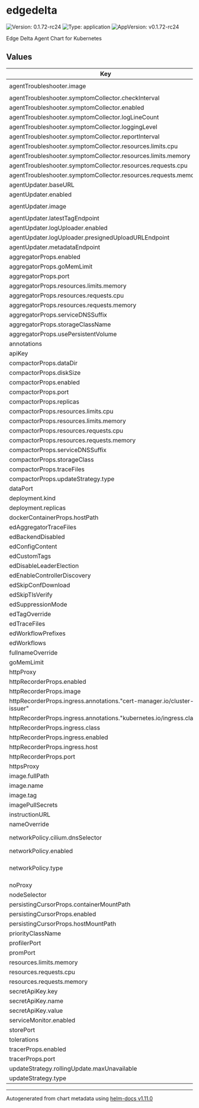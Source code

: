 # edgedelta

![Version: 0.1.72-rc24](https://img.shields.io/badge/Version-0.1.72--rc24-informational?style=flat-square) ![Type: application](https://img.shields.io/badge/Type-application-informational?style=flat-square) ![AppVersion: v0.1.72-rc24](https://img.shields.io/badge/AppVersion-v0.1.72--rc24-informational?style=flat-square)

Edge Delta Agent Chart for Kubernetes

## Values

| Key | Type | Default | Description |
|-----|------|---------|-------------|
| agentTroubleshooter.image | string | `"gcr.io/edgedelta/agent-troubleshooter:latest"` |  |
| agentTroubleshooter.symptomCollector.checkInterval | string | `""` |  |
| agentTroubleshooter.symptomCollector.enabled | bool | `false` |  |
| agentTroubleshooter.symptomCollector.logLineCount | int | `1000` |  |
| agentTroubleshooter.symptomCollector.loggingLevel | string | `"info"` |  |
| agentTroubleshooter.symptomCollector.reportInterval | string | `""` |  |
| agentTroubleshooter.symptomCollector.resources.limits.cpu | string | `"200m"` |  |
| agentTroubleshooter.symptomCollector.resources.limits.memory | string | `"200Mi"` |  |
| agentTroubleshooter.symptomCollector.resources.requests.cpu | string | `"100m"` |  |
| agentTroubleshooter.symptomCollector.resources.requests.memory | string | `"100Mi"` |  |
| agentUpdater.baseURL | string | `"https://api.edgedelta.com/v1"` |  |
| agentUpdater.enabled | bool | `false` |  |
| agentUpdater.image | string | `"gcr.io/edgedelta/agent-updater:latest"` |  |
| agentUpdater.latestTagEndpoint | string | `"/versioning/latest"` |  |
| agentUpdater.logUploader.enabled | bool | `true` |  |
| agentUpdater.logUploader.presignedUploadURLEndpoint | string | `"/agent_updater/self_logs_upload_link"` |  |
| agentUpdater.metadataEndpoint | string | `"/agent_updater/metadata"` |  |
| aggregatorProps.enabled | bool | `false` |  |
| aggregatorProps.goMemLimit | string | `""` |  |
| aggregatorProps.port | int | `9191` |  |
| aggregatorProps.resources.limits.memory | string | `"2048Mi"` |  |
| aggregatorProps.resources.requests.cpu | string | `"200m"` |  |
| aggregatorProps.resources.requests.memory | string | `"256Mi"` |  |
| aggregatorProps.serviceDNSSuffix | string | `"svc.cluster.local"` |  |
| aggregatorProps.storageClassName | string | `""` |  |
| aggregatorProps.usePersistentVolume | bool | `false` |  |
| annotations | object | `{}` |  |
| apiKey | string | `""` |  |
| compactorProps.dataDir | string | `"/var/edgedelta-compactor"` |  |
| compactorProps.diskSize | string | `"30Gi"` |  |
| compactorProps.enabled | bool | `true` |  |
| compactorProps.port | int | `9199` |  |
| compactorProps.replicas | int | `1` |  |
| compactorProps.resources.limits.cpu | string | `"4000m"` |  |
| compactorProps.resources.limits.memory | string | `"4000Mi"` |  |
| compactorProps.resources.requests.cpu | string | `"1500m"` |  |
| compactorProps.resources.requests.memory | string | `"2000Mi"` |  |
| compactorProps.serviceDNSSuffix | string | `"svc.cluster.local"` |  |
| compactorProps.storageClass | string | `""` |  |
| compactorProps.traceFiles | string | `""` |  |
| compactorProps.updateStrategy.type | string | `"RollingUpdate"` |  |
| dataPort | string | `""` |  |
| deployment.kind | string | `"DaemonSet"` |  |
| deployment.replicas | int | `1` |  |
| dockerContainerProps.hostPath | string | `"/var/lib/docker/containers"` |  |
| edAggregatorTraceFiles | string | `""` |  |
| edBackendDisabled | string | `""` |  |
| edConfigContent | string | `""` |  |
| edCustomTags | string | `""` |  |
| edDisableLeaderElection | string | `""` |  |
| edEnableControllerDiscovery | bool | `true` |  |
| edSkipConfDownload | string | `""` |  |
| edSkipTlsVerify | string | `""` |  |
| edSuppressionMode | string | `""` |  |
| edTagOverride | string | `""` |  |
| edTraceFiles | string | `""` |  |
| edWorkflowPrefixes | string | `""` |  |
| edWorkflows | string | `""` |  |
| fullnameOverride | string | `""` |  |
| goMemLimit | string | `""` |  |
| httpProxy | string | `""` |  |
| httpRecorderProps.enabled | bool | `false` |  |
| httpRecorderProps.image | string | `"gcr.io/edgedelta/httprecorder:latest"` |  |
| httpRecorderProps.ingress.annotations."cert-manager.io/cluster-issuer" | string | `"letsencrypt"` |  |
| httpRecorderProps.ingress.annotations."kubernetes.io/ingress.class" | string | `"nginx"` |  |
| httpRecorderProps.ingress.class | string | `"nginx"` |  |
| httpRecorderProps.ingress.enabled | bool | `false` |  |
| httpRecorderProps.ingress.host | string | `""` |  |
| httpRecorderProps.port | int | `8080` |  |
| httpsProxy | string | `""` |  |
| image.fullPath | string | `""` |  |
| image.name | string | `"gcr.io/edgedelta/agent"` |  |
| image.tag | string | `""` |  |
| imagePullSecrets | list | `[]` |  |
| instructionURL | string | `"https://app.edgedelta.com"` |  |
| nameOverride | string | `""` |  |
| networkPolicy.cilium.dnsSelector | object | kube-dns in namespace kube-system | Cilium selector of the DNS server entity |
| networkPolicy.enabled | bool | `false` |  |
| networkPolicy.type | string | `"cilium"` | Type of the network policy to use. Can be: * cilium     for cilium.io/v2/CiliumNetworkPolicy |
| noProxy | string | `""` |  |
| nodeSelector | object | `{}` |  |
| persistingCursorProps.containerMountPath | string | `"/var/lib/edgedelta"` |  |
| persistingCursorProps.enabled | bool | `false` |  |
| persistingCursorProps.hostMountPath | string | `"/var/lib/edgedelta"` |  |
| priorityClassName | string | `""` |  |
| profilerPort | string | `""` |  |
| promPort | string | `""` |  |
| resources.limits.memory | string | `"2048Mi"` |  |
| resources.requests.cpu | string | `"200m"` |  |
| resources.requests.memory | string | `"256Mi"` |  |
| secretApiKey.key | string | `"ed-api-key"` |  |
| secretApiKey.name | string | `"ed-api-key"` |  |
| secretApiKey.value | string | `""` |  |
| serviceMonitor.enabled | bool | `false` |  |
| storePort | string | `""` |  |
| tolerations | object | `{}` |  |
| tracerProps.enabled | bool | `true` |  |
| tracerProps.port | int | `9595` |  |
| updateStrategy.rollingUpdate.maxUnavailable | int | `1` |  |
| updateStrategy.type | string | `"RollingUpdate"` |  |

----------------------------------------------
Autogenerated from chart metadata using [helm-docs v1.11.0](https://github.com/norwoodj/helm-docs/releases/v1.11.0)
